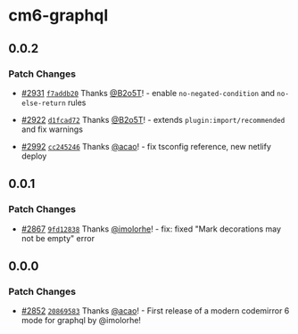 # cm6-graphql

## 0.0.2

### Patch Changes

- [#2931](https://github.com/graphql/graphiql/pull/2931)
  [`f7addb20`](https://github.com/graphql/graphiql/commit/f7addb20c4a558fbfb4112c8ff095bbc8f9d9147)
  Thanks [@B2o5T](https://github.com/B2o5T)! - enable `no-negated-condition` and
  `no-else-return` rules

- [#2922](https://github.com/graphql/graphiql/pull/2922)
  [`d1fcad72`](https://github.com/graphql/graphiql/commit/d1fcad72607e2789517dfe4936b5ec604e46762b)
  Thanks [@B2o5T](https://github.com/B2o5T)! - extends
  `plugin:import/recommended` and fix warnings

- [#2992](https://github.com/graphql/graphiql/pull/2992)
  [`cc245246`](https://github.com/graphql/graphiql/commit/cc2452467688f3cdcd7a196dddf47e3b81367d62)
  Thanks [@acao](https://github.com/acao)! - fix tsconfig reference, new netlify
  deploy

## 0.0.1

### Patch Changes

- [#2867](https://github.com/graphql/graphiql/pull/2867)
  [`9fd12838`](https://github.com/graphql/graphiql/commit/9fd128381a86220a7c658f21d72baa8eea45a8af)
  Thanks [@imolorhe](https://github.com/imolorhe)! - fix: fixed "Mark
  decorations may not be empty" error

## 0.0.0

### Patch Changes

- [#2852](https://github.com/graphql/graphiql/pull/2852)
  [`20869583`](https://github.com/graphql/graphiql/commit/20869583eff563f5d6494e93302a835f0e034f4b)
  Thanks [@acao](https://github.com/acao)! - First release of a modern
  codemirror 6 mode for graphql by @imolorhe!
